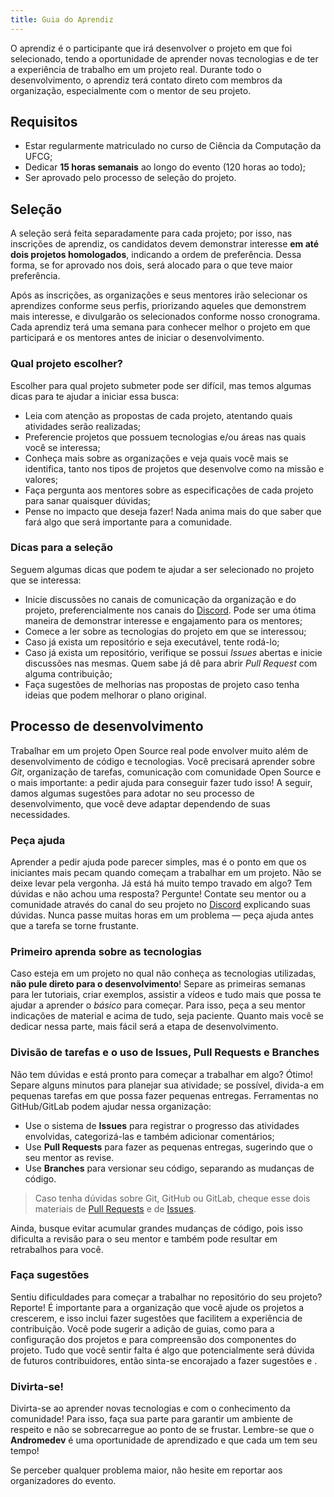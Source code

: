```yaml
---
title: Guia do Aprendiz
---
```


O aprendiz é o participante que irá desenvolver o projeto em que foi selecionado, tendo a oportunidade de aprender novas tecnologias e de ter a experiência de trabalho em um projeto real. Durante todo o desenvolvimento, o aprendiz terá contato direto com membros da organização, especialmente com o mentor de seu projeto.

## Requisitos

- Estar regularmente matriculado no curso de Ciência da Computação da UFCG;
- Dedicar **15 horas semanais** ao longo do evento (120 horas ao todo);
- Ser aprovado pelo processo de seleção do projeto.

## Seleção

A seleção será feita separadamente para cada projeto; por isso, nas inscrições de aprendiz, os candidatos devem demonstrar interesse **em até dois projetos homologados**, indicando a ordem de preferência. Dessa forma, se for aprovado nos dois, será alocado para o que teve maior preferência.

Após as inscrições, as organizações e seus mentores irão selecionar os aprendizes conforme seus perfis, priorizando aqueles que demonstrem mais interesse, e divulgarão os selecionados conforme nosso cronograma. Cada aprendiz terá uma semana para conhecer melhor o projeto em que participará e os mentores antes de iniciar o desenvolvimento.

### Qual projeto escolher?

Escolher para qual projeto submeter pode ser difícil, mas temos algumas dicas para te ajudar a iniciar essa busca:

- Leia com atenção as propostas de cada projeto, atentando quais atividades serão realizadas;
- Preferencie projetos que possuem tecnologias e/ou áreas nas quais você se interessa;
- Conheça mais sobre as organizações e veja quais você mais se identifica, tanto nos tipos de projetos que desenvolve como na missão e valores;
- Faça pergunta aos mentores sobre as especificações de cada projeto para sanar quaisquer dúvidas;
- Pense no impacto que deseja fazer! Nada anima mais do que saber que fará algo que será importante para a comunidade.

### Dicas para a seleção

Seguem algumas dicas que podem te ajudar a ser selecionado no projeto que se interessa:

- Inicie discussões no canais de comunicação da organização e do projeto, preferencialmente nos canais do [Discord](https://chat.opendevufcg.org). Pode ser uma ótima maneira de demonstrar interesse e engajamento para os mentores;
- Comece a ler sobre as tecnologias do projeto em que se interessou;
- Caso já exista um repositório e seja executável, tente rodá-lo;
- Caso já exista um repositório, verifique se possui *Issues* abertas e inicie discussões nas mesmas. Quem sabe já dê para abrir *Pull Request* com alguma contribuição;
- Faça sugestões de melhorias nas propostas de projeto caso tenha ideias que podem melhorar o plano original.

## Processo de desenvolvimento

Trabalhar em um projeto Open Source real pode envolver muito além de desenvolvimento de código e tecnologias. Você precisará aprender sobre _Git_, organização de tarefas, comunicação com comunidade Open Source e o mais importante: a pedir ajuda para conseguir fazer tudo isso! A seguir, damos algumas sugestões para adotar no seu processo de desenvolvimento, que você deve adaptar dependendo de suas necessidades.

### Peça ajuda

Aprender a pedir ajuda pode parecer simples, mas é o ponto em que os iniciantes mais pecam quando começam a trabalhar em um projeto. Não se deixe levar pela vergonha. Já está há muito tempo travado em algo? Tem dúvidas e não achou uma resposta? Pergunte! Contate seu mentor ou a comunidade através do canal do seu projeto no [Discord](https://chat.opendevufcg.org) explicando suas dúvidas. Nunca passe muitas horas em um problema — peça ajuda antes que a tarefa se torne frustante.

### Primeiro aprenda sobre as tecnologias

Caso esteja em um projeto no qual não conheça as tecnologias utilizadas, **não pule direto para o desenvolvimento**! Separe as primeiras semanas para ler tutoriais, criar exemplos, assistir a vídeos e tudo mais que possa te ajudar a aprender o _básico_ para começar. Para isso, peça a seu mentor indicações de material e acima de tudo, seja paciente. Quanto mais você se dedicar nessa parte, mais fácil será a etapa de desenvolvimento.

### Divisão de tarefas e o uso de Issues, Pull Requests e Branches

Não tem dúvidas e está pronto para começar a trabalhar em algo? Ótimo! Separe alguns minutos para planejar sua atividade; se possível, divida-a em pequenas tarefas em que possa fazer pequenas entregas. Ferramentas no GitHub/GitLab podem ajudar nessa organização: 
- Use o sistema de **Issues** para registrar o progresso das atividades envolvidas, categorizá-las e também adicionar comentários;
- Use **Pull Requests** para fazer as pequenas entregas, sugerindo que o seu mentor as revise.
- Use **Branches** para versionar seu código, separando as mudanças de código.

> Caso tenha dúvidas sobre Git, GitHub ou GitLab, cheque esse dois materiais de [Pull Requests](https://docs.github.com/pt/github/collaborating-with-issues-and-pull-requests) e de [Issues](https://docs.github.com/pt/github/managing-your-work-on-github).

Ainda, busque evitar acumular grandes mudanças de código, pois isso dificulta a revisão para o seu mentor e também pode resultar em retrabalhos para você.

### Faça sugestões

Sentiu dificuldades para começar a trabalhar no repositório do seu projeto? Reporte! É importante para a organização que você ajude os projetos a crescerem, e isso inclui fazer sugestões que facilitem a experiência de contribuição. Você pode sugerir a adição de guias, como para a configuração dos projetos e para compreensão dos componentes do projeto. Tudo que você sentir falta é algo que potencialmente será dúvida de futuros contribuidores, então sinta-se encorajado a fazer sugestões e .

### Divirta-se!

Divirta-se ao aprender novas tecnologias e com o conhecimento da comunidade! Para isso, faça sua parte para garantir um ambiente de respeito e não se sobrecarregue ao ponto de se frustar. Lembre-se que o **Andromedev** é uma oportunidade de aprendizado e que cada um tem seu tempo! 

Se perceber qualquer problema maior, não hesite em reportar aos organizadores do evento.
